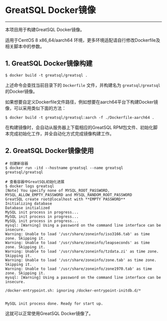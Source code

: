 # GreatSQL Docker镜像
---

本项目用于构建GreatSQL Docker镜像。

适用于CentOS 8 x86_64/aarch64 环境，更多环境适配请自行修改Dockerfile及相关脚本中的参数。

## 1. GreatSQL Docker镜像构建

```shell
$ docker build -t greatsql/greatsql .
```
上述命令会查找当前目录下的 `Dockerfile` 文件，并构建名为 `greatsql/greatsql` 的Docker镜像。

如果想要自定义Dockerfile文件路径，例如想要在aarch64平台下构建Docker镜像，可以采用类似下面的方法：
```shell
$ docker build -t greatsql/greatsql:aarch -f ./Dockerfile-aarch64 .
```
在构建镜像时，会自动从服务器上下载相应的GreatSQL RPM包文件、初始化脚本完成初始化工作，并全自动化方式完成镜像构建工作。

## 2. GreatSQL Docker镜像使用

```shell
# 创建新容器
$ docker run -itd --hostname greatsql --name greatsql greatsql/greatsql

# 查看容器中GreatSQL初始化进展
$ docker logs greatsql
[Note] You specify none of MYSQL_ROOT_PASSWORD, MYSQL_ALLOW_EMPTY_PASSWORD and MYSQL_RANDOM_ROOT_PASSWORD
GreatSQL create root@localhost with **EMPTY PASSWORD**
Initializing database
Database initialized
MySQL init process in progress...
MySQL init process in progress...
MySQL init process in progress...
mysql: [Warning] Using a password on the command line interface can be insecure.
Warning: Unable to load '/usr/share/zoneinfo/iso3166.tab' as time zone. Skipping it.
Warning: Unable to load '/usr/share/zoneinfo/leapseconds' as time zone. Skipping it.
Warning: Unable to load '/usr/share/zoneinfo/tzdata.zi' as time zone. Skipping it.
Warning: Unable to load '/usr/share/zoneinfo/zone.tab' as time zone. Skipping it.
Warning: Unable to load '/usr/share/zoneinfo/zone1970.tab' as time zone. Skipping it.
mysql: [Warning] Using a password on the command line interface can be insecure.

/docker-entrypoint.sh: ignoring /docker-entrypoint-initdb.d/*


MySQL init process done. Ready for start up.
```

这就可以正常使用GreatSQL Docker镜像了。
